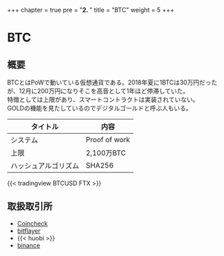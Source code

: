 +++
chapter = true
pre = "<b>2. </b>"
title = "BTC"
weight = 5
+++

# BTC

## 概要
BTCとはPoWで動いている仮想通貨である。2018年夏に1BTCは30万円だったが、12月に200万円になりそこを高音として1年ほど停滞していた。  
特徴としては上限があり、スマートコントラクトは実装されていない。  
GOLDの機能を見たしているのでデジタルゴールドと呼ぶ人もいる。

タイトル|内容
---|---
システム|Proof of work
上限|2,100万BTC
ハッシュアルゴリズム|SHA256

{{< tradingview BTCUSD FTX >}}

## 取扱取引所

- [Coincheck](https://coincheck.com/ja/)  
- [bitflayer](https://bitflyer.com/invitation?id=rrgtz1r1&lang=ja-JP)  
- {{< huobi >}}
- [binance](https://accounts.binance.com/ja/register?ref=25096395)
